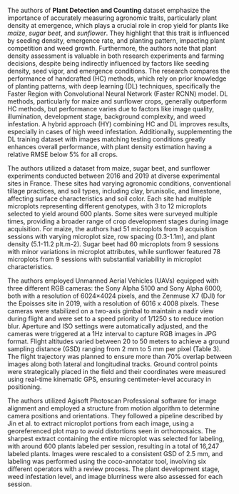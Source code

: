 The authors of **Plant Detection and Counting** dataset emphasize the importance of accurately measuring agronomic traits, particularly plant density at emergence, which plays a crucial role in crop yield for plants like *maize*, *sugar beet*, and *sunflower*. They highlight that this trait is influenced by seeding density, emergence rate, and planting pattern, impacting plant competition and weed growth. Furthermore, the authors note that plant density assessment is valuable in both research experiments and farming decisions, despite being indirectly influenced by factors like seeding density, seed vigor, and emergence conditions. The research compares the performance of handcrafted (HC) methods, which rely on prior knowledge of planting patterns, with deep learning (DL) techniques, specifically the Faster Region with Convolutional Neural Network (Faster RCNN) model. DL methods, particularly for maize and sunflower crops, generally outperform HC methods, but performance varies due to factors like image quality, illumination, development stage, background complexity, and weed infestation. A hybrid approach (HY) combining HC and DL improves results, especially in cases of high weed infestation. Additionally, supplementing the DL training dataset with images matching testing conditions greatly enhances overall performance, with plant density estimation having a relative RMSE below 5% for all crops.

The authors utilized a dataset from maize, sugar beet, and sunflower experiments conducted between 2016 and 2019 at diverse experimental sites in France. These sites had varying agronomic conditions, conventional tillage practices, and soil types, including clay, brunisolic, and limestone, affecting surface characteristics and soil color. Each site had multiple microplots representing different genotypes, with 3 to 12 microplots selected to yield around 600 plants. Some sites were surveyed multiple times, providing a broader range of crop development stages during image acquisition. For maize, the authors had 51 microplots from 9 acquisition sessions with varying microplot size, row spacing (0.3-1.1m), and plant density (5.1-11.2 plt.m-2). Sugar beet had 60 microplots from 9 sessions with minor variations in microplot attributes, while sunflower featured 78 microplots from 9 sessions with substantial variability in microplot characteristics.

The authors employed Unmanned Aerial Vehicles (UAVs) equipped with three different RGB cameras: the Sony Alpha 5100 and Sony Alpha 6000, both with a resolution of 6024×4024 pixels, and the Zenmuse X7 (DJI) for the Epoisses site in 2019, with a resolution of 6016 x 4008 pixels. These cameras were stabilized on a two-axis gimbal to maintain a nadir view during flight and were set to a speed priority of 1/1250 s to reduce motion blur. Aperture and ISO settings were automatically adjusted, and the cameras were triggered at a 1Hz interval to capture RGB images in JPG format. Flight altitudes varied between 20 to 50 meters to achieve a ground sampling distance (GSD) ranging from 2 mm to 5 mm per pixel (Table 3). The flight trajectory was planned to ensure more than 70% overlap between images along both lateral and longitudinal tracks. Ground control points were strategically placed in the field and their coordinates were measured using real-time kinematic GPS, ensuring centimeter-level accuracy in positioning.

The authors utilized Agisoft Photoscan Professional software for image alignment and employed a structure from motion algorithm to determine camera positions and orientations. They followed a pipeline described by Jin et al. to extract microplot portions from each image, using a georeferenced plot map to avoid distortions seen in orthomosaics. The sharpest extract containing the entire microplot was selected for labeling, with around 600 plants labeled per session, resulting in a total of 16,247 labeled plants. Images were rescaled to a consistent GSD of 2.5 mm, and labeling was performed using the coco-annotator tool, involving six different operators with a review process. The plant development stage, weed infestation level, and image blurriness were also assessed for each session.